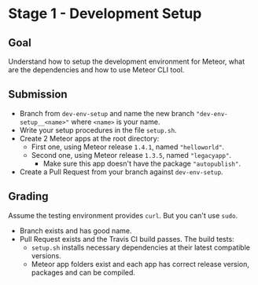 # Stage 1 - Development Setup

## Goal

Understand how to setup the development environment for Meteor, what are the dependencies and how to use Meteor CLI tool.

## Submission

- Branch from `dev-env-setup` and name the new branch `"dev-env-setup__<name>"` where `<name>` is your name.
- Write your setup procedures in the file `setup.sh`.
- Create 2 Meteor apps at the root directory:
    - First one, using Meteor release `1.4.1`, named `"helloworld"`.
    - Second one, using Meteor release `1.3.5`, named `"legacyapp"`.
        - Make sure this app doesn't have the package `"autopublish"`.
- Create a Pull Request from your branch against `dev-env-setup`.

## Grading

Assume the testing environment provides `curl`. But you can't use `sudo`.

- Branch exists and has good name.
- Pull Request exists and the Travis CI build passes. The build tests:
    - `setup.sh` installs necessary dependencies at their latest compatible versions.
    - Meteor app folders exist and each app has correct release version, packages and can be compiled.
